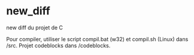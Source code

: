 new_diff
========
new diff du projet de C

Pour compiler, utiliser le script compil.bat (w32) et compil.sh (Linux) dans /src. Projet codeblocks dans /codeblocks.